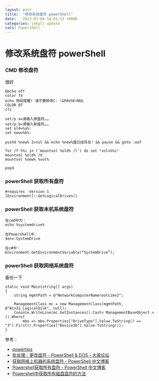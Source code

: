 ```yaml
---
layout: post
title:  "修改系统盘符 powerShell"
date:   2013-03-04 14:01:12 +0800
categories: jekyll update
cats: Powershell
---
```


# 修改系统盘符 powerShell #
  
### CMD 修改盘符 ###

很好

	@echo off
	color f4
	echo 特别提醒! 请不要修改C: !&PAUSE>NUL
	COLOR 07
	cls
	
	set/p a=请输入原盘符……  
	set/p b=请输入新盘符……  
	set old=%a%:
	set new=%b%:
	
	pushd %new% 2>nul && echo %new%盘已经存在! && pause && goto :eof
	
	for /f %%i in ('mountvol %old% /l') do set "vol=%%i"
	mountvol %old% /d
	mountvol %new% %vol%

	popd


### powerShell 获取所有盘符 ###

	#requires -Version 1
	[Environment]::GetLogicalDrives()

### powerShell 获取本机系统盘符 ###

	在cmd中为：
	echo %systemdrive%

	在Powershell中：
	$env:SystemDrive

	在c#中：
	Environment.GetEnvironmentVariable(“SystemDrive”);



### powerShell 获取网络系统盘符 ###

备份一下

	static void Main(string[] args)
	{
	    string mgmtPath = @"NetworkComputerNamerootcimv2";
	
	    ManagementClass mc = new ManagementClass(mgmtPath, @"Win32_LogicalDisk", null);
	    Console.WriteLine(mc.GetInstances().Cast< ManagementBaseObject >().Where(
	        mbo => mbo.Properties["DriveType"].Value.ToString() == "3").First().Properties["DeviceID"].Value.ToString());
	}




参考：

* [powertips](http://community.idera.com/powershell/powertips)
* [批处理：更改盘符 - PowerShell & DOS - 大家论坛](http://club.topsage.com/thread-1738868-1-1.html) 
* [获取网络上机器的系统盘符 - PowerShell 中文博客](http://www.pstips.net/network-machine-system-drive.html)
* [Powershell获取所有盘符 - PowerShell 中文博客](http://www.pstips.net/find-all-active-drive-letters.html) 
* [Powershell中获取所有磁盘盘符的方法](http://www.jb51.net/article/63885.htm)

